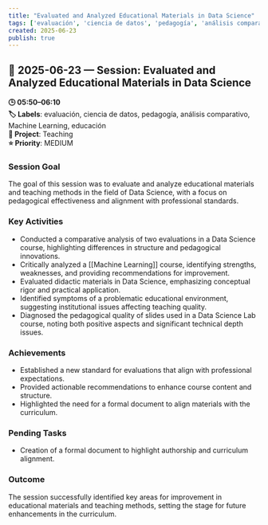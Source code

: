 ```yaml
---
title: "Evaluated and Analyzed Educational Materials in Data Science"
tags: ['evaluación', 'ciencia de datos', 'pedagogía', 'análisis comparativo', 'Machine Learning', 'educación']
created: 2025-06-23
publish: true
---
```


## 📅 2025-06-23 — Session: Evaluated and Analyzed Educational Materials in Data Science

**🕒 05:50–06:10**  
**🏷️ Labels**: evaluación, ciencia de datos, pedagogía, análisis comparativo, Machine Learning, educación  
**📂 Project**: Teaching  
**⭐ Priority**: MEDIUM  


### Session Goal
The goal of this session was to evaluate and analyze educational materials and teaching methods in the field of Data Science, with a focus on pedagogical effectiveness and alignment with professional standards.

### Key Activities
- Conducted a comparative analysis of two evaluations in a Data Science course, highlighting differences in structure and pedagogical innovations.
- Critically analyzed a [[Machine Learning]] course, identifying strengths, weaknesses, and providing recommendations for improvement.
- Evaluated didactic materials in Data Science, emphasizing conceptual rigor and practical application.
- Identified symptoms of a problematic educational environment, suggesting institutional issues affecting teaching quality.
- Diagnosed the pedagogical quality of slides used in a Data Science Lab course, noting both positive aspects and significant technical depth issues.

### Achievements
- Established a new standard for evaluations that align with professional expectations.
- Provided actionable recommendations to enhance course content and structure.
- Highlighted the need for a formal document to align materials with the curriculum.

### Pending Tasks
- Creation of a formal document to highlight authorship and curriculum alignment.

### Outcome
The session successfully identified key areas for improvement in educational materials and teaching methods, setting the stage for future enhancements in the curriculum.
